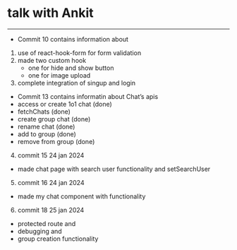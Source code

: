 # talk with Ankit

---

- Commit 10 contains information about

1. use of react-hook-form for form validation
2. made two custom hook
   - one for hide and show button
   - one for image upload
3. complete integration of singup and login

- Commit 13 contains informatin about
  Chat’s apis
- access or create 1o1 chat (done)
- fetchChats (done)
- create group chat (done)
- rename chat (done)
- add to group (done)
- remove from group (done)

4. commit 15 24 jan 2024

- made chat page with search user functionality and setSearchUser

5. commit 16 24 jan 2024

- made my chat component with functionality

6. commit 18 25 jan 2024

- protected route and
- debugging and
- group creation functionality
